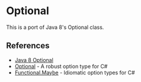 # Optional

This is a port of Java 8's Optional<T> class.


## References

* [Java 8 Optional](https://docs.oracle.com/javase/8/docs/api/java/util/Optional.html)
* [Optional](https://github.com/nlkl/Optional) - A robust option type for C#
* [Functional.Maybe](https://github.com/AndreyTsvetkov/Functional.Maybe) - Idiomatic option types for C#